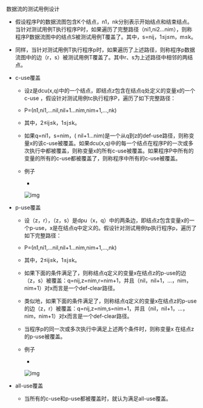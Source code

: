数据流的测试用例设计

- 假设程序P的数据流图包含K个结点，n1，nk分别表示开始结点和结束结点。当针对测试用例T执行程序P时，如果遍历了完整路径（ni1,ni2…nim），则称程序P数据流图中的结点S被测试用例T覆盖了。其中，s=nij，1≤j≤m，m≤k。

- 同样，当针对测试用例T执行程序p时，如果遍历了上述路径，则称程序p数据流图中的边（r，s）被测试用例T覆盖了。其中r、s为上述路径中相邻的两结点。

- c-use覆盖

  - 设z是dcu(x,q)中的一个结点，即结点z包含在结点q处定义的变量x的一个c-use ，假设针对测试用例tc执行程序P，遍历了如下完整路径：

  - P=(n1,ni1,…nil,nil+1…nim,nim+1,…,nk)

  - 其中，2≤ij≤k，1≤j≤k。

  - 如果q=ni1，s=nim，( nil+1…nim)是一个从q到z的def-use路径，则称变量x的该c-use被覆盖。如果dcu(x,q)中的每一个结点在程序P的一次或多次执行中都被覆盖，则称变量x的所有c-use被覆盖。如果程序P中所有的变量的所有的c-use都被覆盖了，则称程序中所有的c-use被覆盖。

  - 例子

    - 

      ![img](https://img1.zlogs.net/20/20200117222845.png)

- p-use覆盖

  - 设（z，r），（z，s）是dpu（x，q）中的两条边，即结点z包含变量x的一个p-use，x是在结点q中定义的。假设针对测试用例tp执行程序p，遍历了如下完整路径：

  - P=(n1,ni1,…nil,nil+1…nim,nim+1,…,nk)

  - 其中，2≤ij≤k，1≤j≤k。

  - 如果下面的条件满足了，则称结点q定义的变量x在结点z的p-use的边（z，s）被覆盖：q=nij,z=nim,r=nim+1，并且（nil，nil+1，…，nim，nim+1）对x而言是一个def-clear路径。

  - 类似地，如果下面的条件满足了，则称结点q定义的变量x在结点z的p-use的边（z，r）被覆盖：q=nij,z=nim,s=nim+1，并且（nil，nil+1，…，nim，nim+1）对x而言是一个def-clear路径。

  - 当程序p的同一次或多次执行中满足上述两个条件时，则称变量x 在结点z的p-use被覆盖。

  - 例子

    - 

      ![img](https://img1.zlogs.net/20/20200117222846.png)

- all-use覆盖

  - 当所有的c-use和p-use都被覆盖时，就认为满足all-use覆盖。